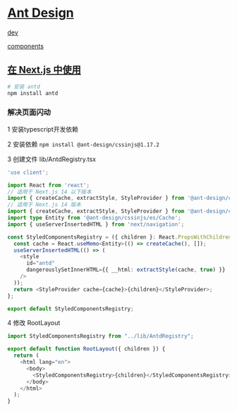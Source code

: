 # [Ant Design](https://ant-design.antgroup.com/index-cn)

[dev](https://ant-design.antgroup.com/docs/react/introduce-cn)

[components](https://ant-design.antgroup.com/components/overview-cn/)

## [在 Next.js 中使用](https://ant-design.antgroup.com/docs/react/use-with-next-cn)

```bash
# 安装 antd
npm install antd
```

### 解决页面闪动

1 安装typescript开发依赖

2 安装依赖 `npm install @ant-design/cssinjs@1.17.2`

3 创建文件 lib/AntdRegistry.tsx

```ts
'use client';

import React from 'react';
// 适用于 Next.js 14 以下版本
import { createCache, extractStyle, StyleProvider } from '@ant-design/cssinjs';
// 适用于 Next.js 14 版本
import { createCache, extractStyle, StyleProvider } from '@ant-design/cssinjs/lib';
import type Entity from '@ant-design/cssinjs/es/Cache';
import { useServerInsertedHTML } from 'next/navigation';

const StyledComponentsRegistry = ({ children }: React.PropsWithChildren) => {
  const cache = React.useMemo<Entity>(() => createCache(), []);
  useServerInsertedHTML(() => (
    <style
      id="antd"
      dangerouslySetInnerHTML={{ __html: extractStyle(cache, true) }}
    />
  ));
  return <StyleProvider cache={cache}>{children}</StyleProvider>;
};

export default StyledComponentsRegistry;
```

4 修改 RootLayout

```js
import StyledComponentsRegistry from "../lib/AntdRegistry";

export default function RootLayout({ children }) {
  return (
    <html lang="en">
      <body>
        <StyledComponentsRegistry>{children}</StyledComponentsRegistry>
      </body>
    </html>
  );
}
```
